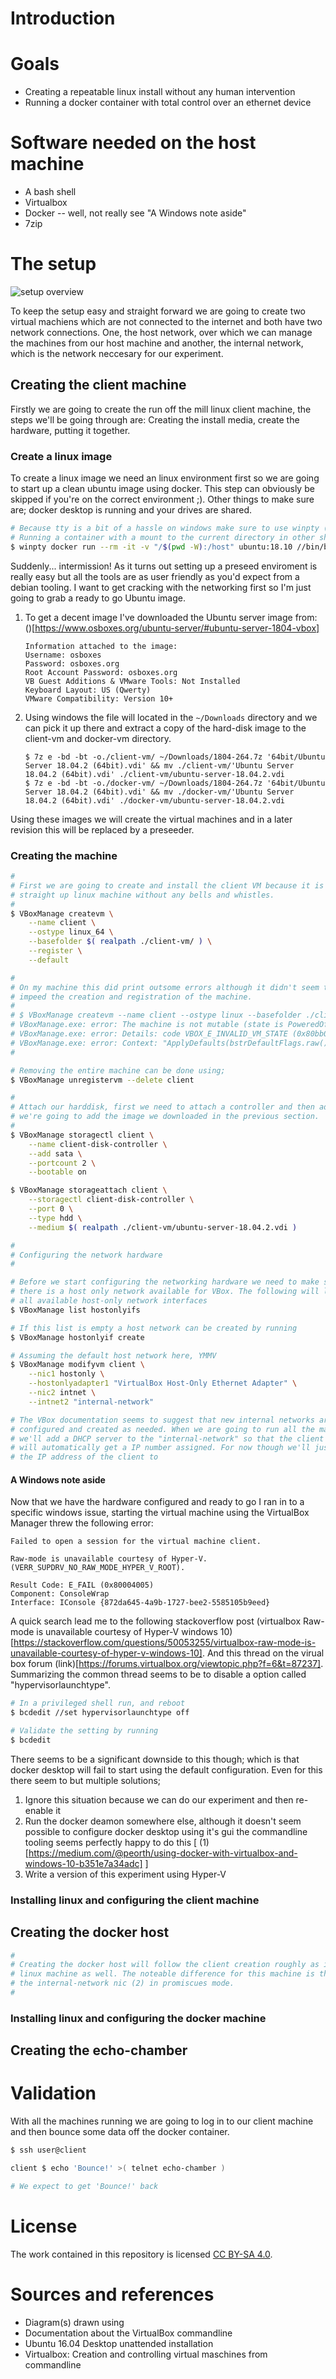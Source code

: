 # Introduction


# Goals
* Creating a repeatable linux install without any human intervention
* Running a docker container with total control over an ethernet device

# Software needed on the host machine

* A bash shell
* Virtualbox
* Docker -- well, not really see "A Windows note aside"
* 7zip

# The setup

![setup overview](./test-setup.svg)

To keep the setup easy and straight forward we are going to create two virtual machiens which are not connected to the internet and both have two network connections. One, the host network, over which we can manage the machines from our host machine and another, the internal network, which is the network neccesary for our experiment.

## Creating the client machine

Firstly we are going to create the run off the mill linux client machine, the steps we'll be going through are: Creating the install media, create the hardware, putting it together.

### Create a linux image

To create a linux image we need an linux environment first so we are going to start up a clean ubuntu image using docker. This step can obviously be skipped if you're on the correct environment ;). Other things to make sure are; docker desktop is running and your drives are shared.

```bash
# Because tty is a bit of a hassle on windows make sure to use winpty (this works in bash)
# Running a container with a mount to the current directory in other shells on windows check: https://stackoverflow.com/a/41489151/95019
$ winpty docker run --rm -it -v "/$(pwd -W):/host" ubuntu:18.10 //bin/bash
```

Suddenly... intermission! As it turns out setting up a preseed enviroment is really easy but all the tools are as user friendly as you'd expect from a debian tooling. I want to get cracking with the networking first so I'm just going to grab a ready to go Ubuntu image.

1. To get a decent image I've downloaded the Ubuntu server image from: ()[https://www.osboxes.org/ubuntu-server/#ubuntu-server-1804-vbox]
    
    ```
    Information attached to the image:
    Username: osboxes
    Password: osboxes.org
    Root Account Password: osboxes.org
    VB Guest Additions & VMware Tools: Not Installed
    Keyboard Layout: US (Qwerty)
    VMware Compatibility: Version 10+
    ```

2. Using windows the file will located in the ```~/Downloads``` directory and we can pick it up there and extract a copy of the hard-disk image to the client-vm and docker-vm directory.

    ```
    $ 7z e -bd -bt -o./client-vm/ ~/Downloads/1804-264.7z '64bit/Ubuntu Server 18.04.2 (64bit).vdi' && mv ./client-vm/'Ubuntu Server 18.04.2 (64bit).vdi' ./client-vm/ubuntu-server-18.04.2.vdi
    $ 7z e -bd -bt -o./docker-vm/ ~/Downloads/1804-264.7z '64bit/Ubuntu Server 18.04.2 (64bit).vdi' && mv ./docker-vm/'Ubuntu Server 18.04.2 (64bit).vdi' ./docker-vm/ubuntu-server-18.04.2.vdi
    ```

Using these images we will create the virtual machines and in a later revision this will be replaced by a preseeder.

### Creating the machine

```bash
#
# First we are going to create and install the client VM because it is a 
# straight up linux machine without any bells and whistles.
#
$ VBoxManage createvm \
    --name client \
    --ostype linux_64 \
    --basefolder $( realpath ./client-vm/ ) \
    --register \
    --default 

#
# On my machine this did print outsome errors although it didn't seem to 
# impeed the creation and registration of the machine.
#
# $ VBoxManage createvm --name client --ostype linux --basefolder ./client-vm/ --default --register
# VBoxManage.exe: error: The machine is not mutable (state is PoweredOff)
# VBoxManage.exe: error: Details: code VBOX_E_INVALID_VM_STATE (0x80bb0002), component MachineWrap, interface IMachine, callee IUnknown
# VBoxManage.exe: error: Context: "ApplyDefaults(bstrDefaultFlags.raw())" at line 290 of file VBoxManageMisc.cpp
# 

# Removing the entire machine can be done using;
$ VBoxManage unregistervm --delete client 

# 
# Attach our harddisk, first we need to attach a controller and then add 
# we're going to add the image we downloaded in the previous section. 
#
$ VBoxManage storagectl client \
    --name client-disk-controller \
    --add sata \
    --portcount 2 \
    --bootable on

$ VBoxManage storageattach client \
    --storagectl client-disk-controller \
    --port 0 \
    --type hdd \
    --medium $( realpath ./client-vm/ubuntu-server-18.04.2.vdi )

#
# Configuring the network hardware
#

# Before we start configuring the networking hardware we need to make sure 
# there is a host only network available for VBox. The following will list 
# all available host-only network interfaces
$ VBoxManage list hostonlyifs

# If this list is empty a host network can be created by running
$ VBoxManage hostonlyif create 

# Assuming the default host network here, YMMV
$ VBoxManage modifyvm client \
    --nic1 hostonly \
    --hostonlyadapter1 "VirtualBox Host-Only Ethernet Adapter" \
    --nic2 intnet \
    --intnet2 "internal-network"

# The VBox documentation seems to suggest that new internal networks are 
# configured and created as needed. When we are going to run all the machines 
# we'll add a DHCP server to the "internal-network" so that the client machine 
# will automatically get a IP number assigned. For now though we'll just fix 
# the IP address of the client to 
```

#### A Windows note aside
Now that we have the hardware configured and ready to go I ran in to a specific windows issue, starting the virtual machine using the VirtualBox Manager threw the following error:
```
Failed to open a session for the virtual machine client.

Raw-mode is unavailable courtesy of Hyper-V. (VERR_SUPDRV_NO_RAW_MODE_HYPER_V_ROOT).

Result Code: E_FAIL (0x80004005)
Component: ConsoleWrap
Interface: IConsole {872da645-4a9b-1727-bee2-5585105b9eed}
```

A quick search lead me to the following stackoverflow post (virtualbox Raw-mode is unavailable courtesy of Hyper-V windows 10)[https://stackoverflow.com/questions/50053255/virtualbox-raw-mode-is-unavailable-courtesy-of-hyper-v-windows-10]. And this thread on the virual box forum (link)[https://forums.virtualbox.org/viewtopic.php?f=6&t=87237]. Summarizing the common thread seems to be to disable a option called "hypervisorlaunchtype".

```bash
# In a privileged shell run, and reboot
$ bcdedit //set hypervisorlaunchtype off

# Validate the setting by running
$ bcdedit
```

There seems to be a significant downside to this though; which is that docker desktop will fail to start using the default configuration. Even for this there seem to but multiple solutions;

1. Ignore this situation because we can do our experiment and then re-enable it
2. Run the docker deamon somewhere else, although it doesn't seem possible to configure docker desktop using it's gui the commandline tooling seems perfectly happy to do this [ (1)[https://medium.com/@peorth/using-docker-with-virtualbox-and-windows-10-b351e7a34adc] ]
3. Write a version of this experiment using Hyper-V

### Installing linux and configuring the client machine

## Creating the docker host

```bash
#
# Creating the docker host will follow the client creation roughly as it is simply a 
# linux machine as well. The noteable difference for this machine is that we'd allow
# the internal-network nic (2) in promiscues mode.
#
```

### Installing linux and configuring the docker machine

## Creating the echo-chamber

# Validation
With all the machines running we are going to log in to our client machine and then bounce some data off the docker container.

```bash
$ ssh user@client

client $ echo 'Bounce!' >( telnet echo-chamber )

# We expect to get 'Bounce!' back
```

# License
The work contained in this repository is licensed [CC BY-SA 4.0](https://creativecommons.org/licenses/by-sa/4.0/).

# Sources and references

* Diagram(s) drawn using [](http://draw.io/)
* Documentation about the VirtualBox commandline [](https://www.virtualbox.org/manual/ch08.html)
* Ubuntu 16.04 Desktop unattended installation [](http://gyk.lt/ubuntu-16-04-desktop-unattended-installation/)
* Virtualbox: Creation and controlling virtual maschines from commandline [](https://michlstechblog.info/blog/virtualbox-creating-and-controling-virtual-maschines-from-command-line/)